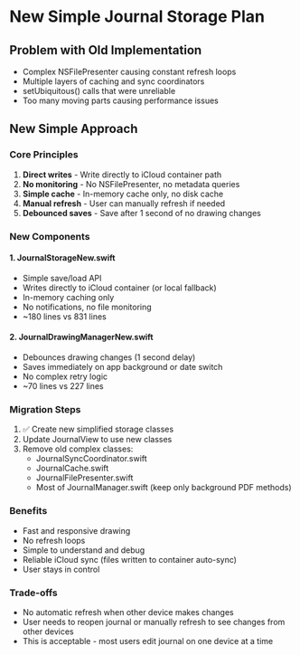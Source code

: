 # New Simple Journal Storage Plan

## Problem with Old Implementation
- Complex NSFilePresenter causing constant refresh loops
- Multiple layers of caching and sync coordinators
- setUbiquitous() calls that were unreliable
- Too many moving parts causing performance issues

## New Simple Approach

### Core Principles
1. **Direct writes** - Write directly to iCloud container path
2. **No monitoring** - No NSFilePresenter, no metadata queries
3. **Simple cache** - In-memory cache only, no disk cache
4. **Manual refresh** - User can manually refresh if needed
5. **Debounced saves** - Save after 1 second of no drawing changes

### New Components

#### 1. JournalStorageNew.swift
- Simple save/load API
- Writes directly to iCloud container (or local fallback)
- In-memory caching only
- No notifications, no file monitoring
- ~180 lines vs 831 lines

#### 2. JournalDrawingManagerNew.swift  
- Debounces drawing changes (1 second delay)
- Saves immediately on app background or date switch
- No complex retry logic
- ~70 lines vs 227 lines

### Migration Steps
1. ✅ Create new simplified storage classes
2. Update JournalView to use new classes
3. Remove old complex classes:
   - JournalSyncCoordinator.swift
   - JournalCache.swift
   - JournalFilePresenter.swift
   - Most of JournalManager.swift (keep only background PDF methods)

### Benefits
- Fast and responsive drawing
- No refresh loops
- Simple to understand and debug
- Reliable iCloud sync (files written to container auto-sync)
- User stays in control

### Trade-offs
- No automatic refresh when other device makes changes
- User needs to reopen journal or manually refresh to see changes from other devices
- This is acceptable - most users edit journal on one device at a time


